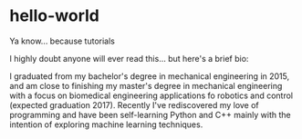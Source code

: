# hello-world
Ya know... because tutorials

I highly doubt anyone will ever read this... but here's a brief bio:

I graduated from my bachelor's degree in mechanical engineering in 2015, and am close to finishing my master's degree in mechanical engineering with a focus on biomedical engineering applications fo robotics and control (expected graduation 2017). Recently I've rediscovered my love of programming and have been self-learning Python and C++ mainly with the intention of exploring machine learning techniques. 
